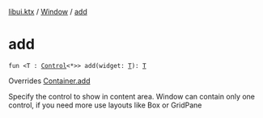 [libui.ktx](../index.md) / [Window](index.md) / [add](./add.md)

# add

`fun <T : `[`Control`](../-control/index.md)`<*>> add(widget: `[`T`](add.md#T)`): `[`T`](add.md#T)

Overrides [Container.add](../-container/add.md)

Specify the control to show in content area.
Window can contain only one control, if you need more use layouts like Box or GridPane

